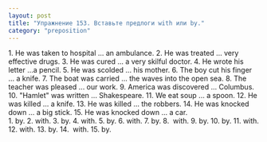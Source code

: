 ```yaml
---
layout: post
title: "Упражнение 153. Вставьте предлоги with или bу."
category: "preposition"
---
```

<section class="question">
1. Не was taken to hospital ... an ambulance. 2. He was treated ... very effective drugs. 3. He was cured ... a very skilful doctor. 4. He wrote his letter ...a pencil. 5. He was scolded ... his mother. 6. The boy cut his finger ... a knife. 7. The boat was carried ... the waves into the open sea. 8. The teacher was pleased ... our work. 9. America was discovered ... Columbus. 10. "Hamlet" was written ... Shakespeare. 11. We eat soup ... a spoon. 12. He was killed
... a knife. 13. He was killed ... the robbers. 14. He was knocked down ... a big stick. 15. He was knocked down ... a car.
</section>

<section class="answer">
1. by. 2. with. 3. by. 4. with. 5. by. 6. with. 7. by. 8.  with. 9. by. 10. by. 11. with. 12. with. 13. by. 14.  with. 15. by.
</section>